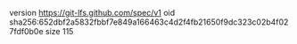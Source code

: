 version https://git-lfs.github.com/spec/v1
oid sha256:652dbf2a5832fbbf7e849a166463c4d2f4fb21650f9dc323c02b4f027fdf0b0e
size 115
